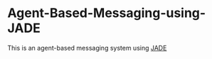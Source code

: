 # Agent-Based-Messaging-using-JADE

This is an agent-based messaging system using [JADE](jade.tilab.com)
